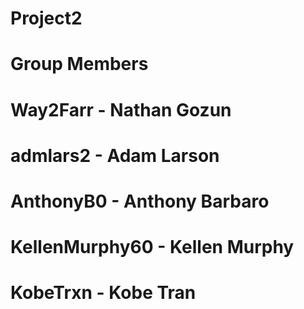 # Project2
# Group Members
# Way2Farr - Nathan Gozun
# admlars2 - Adam Larson
# AnthonyB0 - Anthony Barbaro
# KellenMurphy60 - Kellen Murphy
# KobeTrxn - Kobe Tran

